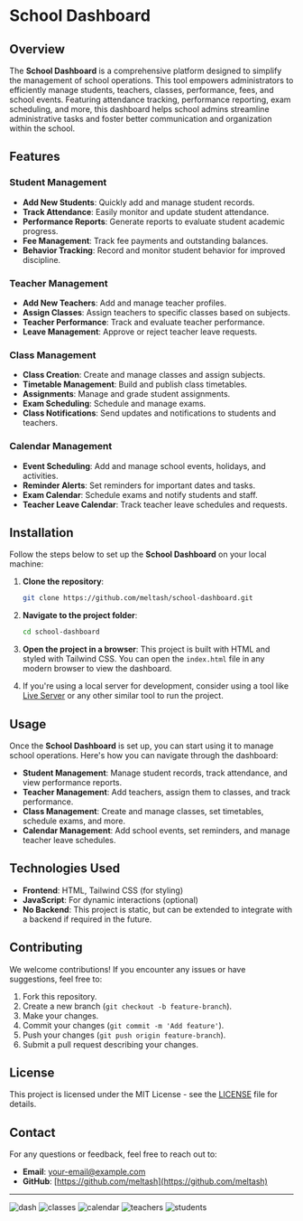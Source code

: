 # School Dashboard

## Overview
The **School Dashboard** is a comprehensive platform designed to simplify the management of school operations. This tool empowers administrators to efficiently manage students, teachers, classes, performance, fees, and school events. Featuring attendance tracking, performance reporting, exam scheduling, and more, this dashboard helps school admins streamline administrative tasks and foster better communication and organization within the school.

## Features

### **Student Management**
- **Add New Students**: Quickly add and manage student records.
- **Track Attendance**: Easily monitor and update student attendance.
- **Performance Reports**: Generate reports to evaluate student academic progress.
- **Fee Management**: Track fee payments and outstanding balances.
- **Behavior Tracking**: Record and monitor student behavior for improved discipline.

### **Teacher Management**
- **Add New Teachers**: Add and manage teacher profiles.
- **Assign Classes**: Assign teachers to specific classes based on subjects.
- **Teacher Performance**: Track and evaluate teacher performance.
- **Leave Management**: Approve or reject teacher leave requests.

### **Class Management**
- **Class Creation**: Create and manage classes and assign subjects.
- **Timetable Management**: Build and publish class timetables.
- **Assignments**: Manage and grade student assignments.
- **Exam Scheduling**: Schedule and manage exams.
- **Class Notifications**: Send updates and notifications to students and teachers.

### **Calendar Management**
- **Event Scheduling**: Add and manage school events, holidays, and activities.
- **Reminder Alerts**: Set reminders for important dates and tasks.
- **Exam Calendar**: Schedule exams and notify students and staff.
- **Teacher Leave Calendar**: Track teacher leave schedules and requests.

## Installation

Follow the steps below to set up the **School Dashboard** on your local machine:

1. **Clone the repository**:
   ```bash
   git clone https://github.com/meltash/school-dashboard.git
   ```

2. **Navigate to the project folder**:
   ```bash
   cd school-dashboard
   

3. **Open the project in a browser**:
   This project is built with HTML and styled with Tailwind CSS. You can open the `index.html` file in any modern browser to view the dashboard.

4. If you're using a local server for development, consider using a tool like [Live Server](https://marketplace.visualstudio.com/items?itemName=ritwickdey.LiveServer) or any other similar tool to run the project.

## Usage

Once the **School Dashboard** is set up, you can start using it to manage school operations. Here's how you can navigate through the dashboard:

- **Student Management**: Manage student records, track attendance, and view performance reports.
- **Teacher Management**: Add teachers, assign them to classes, and track performance.
- **Class Management**: Create and manage classes, set timetables, schedule exams, and more.
- **Calendar Management**: Add school events, set reminders, and manage teacher leave schedules.

## Technologies Used
- **Frontend**: HTML, Tailwind CSS (for styling)
- **JavaScript**: For dynamic interactions (optional)
- **No Backend**: This project is static, but can be extended to integrate with a backend if required in the future.

## Contributing

We welcome contributions! If you encounter any issues or have suggestions, feel free to:

1. Fork this repository.
2. Create a new branch (`git checkout -b feature-branch`).
3. Make your changes.
4. Commit your changes (`git commit -m 'Add feature'`).
5. Push your changes (`git push origin feature-branch`).
6. Submit a pull request describing your changes.

## License
This project is licensed under the MIT License - see the [LICENSE](LICENSE) file for details.

## Contact

For any questions or feedback, feel free to reach out to:
- **Email**: [your-email@example.com](mailto:your-email@example.com)
- **GitHub**: [https://github.com/meltash](https://github.com/meltash)

---

![dash](https://github.com/user-attachments/assets/72d14a92-6500-4129-8a1a-c4c0893a4444)
![classes](https://github.com/user-attachments/assets/106d70d9-821d-4caf-8fc3-b0c5a5e97afa)
![calendar](https://github.com/user-attachments/assets/3a73a9d7-9571-470f-9f5b-8e7380b80935)
![teachers](https://github.com/user-attachments/assets/7ee0ccd1-bf9f-4695-9fc0-20bdf27bd243)
![students](https://github.com/user-attachments/assets/878682ee-8a39-4a25-a749-12f24c3aca96)


